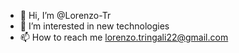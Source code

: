 - 👋 Hi, I’m @Lorenzo-Tr
- 👀 I’m interested in new technologies
- 📫 How to reach me lorenzo.tringali22@gmail.com

<!---
Lorenzo-Tr/Lorenzo-Tr is a ✨ special ✨ repository because its `README.md` (this file) appears on your GitHub profile.
You can click the Preview link to take a look at your changes.
--->

